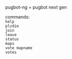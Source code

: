 pugbot-ng = pugbot next gen

commands: <br>
`help` <br>
`plzdie` <br>
`join` <br>
`leave` <br>
`status` <br>
`maps` <br>
`vote mapname` <br>
`votes` <br>